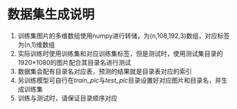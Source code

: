 # 数据集生成说明

1. 训练集图片的多维数组使用numpy进行转储，为(n,108,192,3)数组，对应标签为(n,1)维数组
2. 实际训练时使用训练集和对应训练集标签，但是测试时，使用测试集目录的1920*1080的图片配合其目录名进行测试
3. 数据集会配有目录名对应表，预测的结果就是目录表对应的索引
4. 另训练模型可自行在*train_pic*与*test_pic*目录设置好对应图片和目录名，并生成训练集
5. 训练与测试时，请保证目录顺序对应
